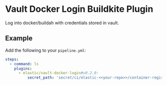# Vault Docker Login Buildkite Plugin

Log into docker/buildah with credentials stored in vault.

## Example

Add the following to your `pipeline.yml`:

```yml
steps:
  - command: ls
    plugins:
      - elastic/vault-docker-login#v0.2.0:
          secret_path: 'secret/ci/elastic-<<your-repo>>/container-registry/<<credentials>>'
```
